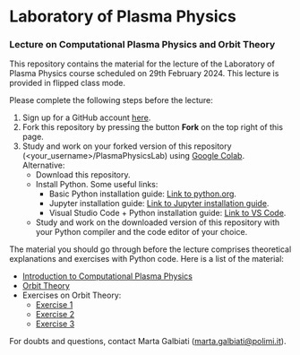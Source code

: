# Laboratory of Plasma Physics
### Lecture on Computational Plasma Physics and Orbit Theory
This repository contains the material for the lecture of the Laboratory of Plasma Physics course scheduled on 29th February 2024. This lecture is provided in flipped class mode.

Please complete the following steps before the lecture:
1. Sign up for a GitHub account [here](https://github.com/).
3. Fork this repository by pressing the button **Fork** on the top right of this page.
4. Study and work on your forked version of this repository (<your_username>/PlasmaPhysicsLab) using [Google Colab](https://colab.research.google.com/).  
Alternative:
    * Download this repository.
    * Install Python. Some useful links:
        - Basic Python installation guide: [Link to python.org](https://wiki.python.org/moin/BeginnersGuide/Download).
        - Jupyter installation guide: [Link to Jupyter installation guide](https://jupyter.org/install).
        - Visual Studio Code + Python installation guide: [Link to VS Code](https://code.visualstudio.com/docs/python/python-tutorial#__install-a-python-interpreter).
    * Study and work on the downloaded version of this repository with your Python compiler and the code editor of your choice.
  
The material you should go through before the lecture comprises theoretical explanations and exercises with Python code. Here is a list of the material:
* [Introduction to Computational Plasma Physics](./Intro_Comp_Plasma_Phys.md)
* [Orbit Theory](./Orbit_Theory.md)
* Exercises on Orbit Theory:
    - [Exercise 1](./Exercise1.ipynb)
    - [Exercise 2](./Exercise2.ipynb)
    - [Exercise 3](./Exercise3.ipynb)

For doubts and questions, contact Marta Galbiati ([marta.galbiati@polimi.it](marta.galbiati@polimi.it)).
